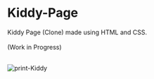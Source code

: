 # Kiddy-Page
Kiddy Page (Clone) made using HTML and CSS.<br><br>
(Work in Progress)<br><br>

![print-Kiddy](https://github.com/user-attachments/assets/f0b5b087-9d04-4aad-a31d-2724a6888452)

